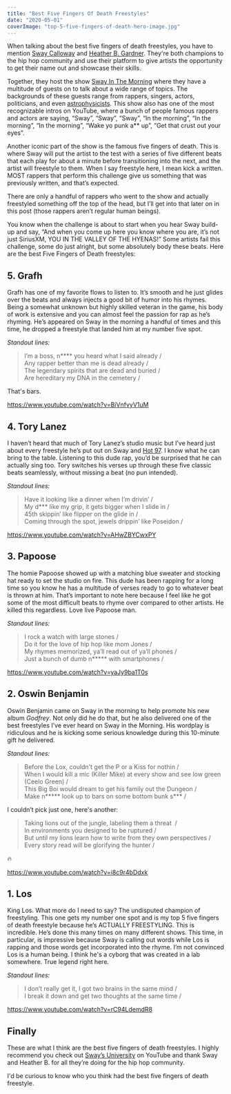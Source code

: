 ```yaml
---
title: "Best Five Fingers Of Death Freestyles"
date: "2020-05-01"
coverImage: "top-5-five-fingers-of-death-hero-image.jpg"
---
```


When talking about the best five fingers of death freestyles, you have to mention [Sway Calloway](https://swaysuniverse.com/about/) and [Heather B. Gardner](https://en.wikipedia.org/wiki/Heather_B._Gardner). They're both champions to the hip hop community and use their platform to give artists the opportunity to get their name out and showcase their skills.

Together, they host the show [Sway In The Morning](https://www.youtube.com/channel/UCuS96jkLKpTaGB_OWnwZV_A) where they have a multitude of guests on to talk about a wide range of topics. The backgrounds of these guests range from rappers, singers, actors, politicians, and even [astrophysicists](https://www.youtube.com/watch?v=ZetaeaEvNkI). This show also has one of the most recognizable intros on YouTube, where a bunch of people famous rappers and actors are saying, “Sway”, “Sway”, “Sway”, “In the morning”, “In the morning”, “In the morning”, “Wake yo punk a\*\* up”, “Get that crust out your eyes”. 

Another iconic part of the show is the famous five fingers of death. This is where Sway will put the artist to the test with a series of five different beats that each play for about a minute before transitioning into the next, and the artist will freestyle to them. When I say freestyle here, I mean kick a written. MOST rappers that perform this challenge give us something that was previously written, and that’s expected.

There are only a handful of rappers who went to the show and actually freestyled something off the top of the head, but I’ll get into that later on in this post (those rappers aren’t regular human beings).

You know when the challenge is about to start when you hear Sway build-up and say, “And when you come up here you know where you are, it’s not just SiriusXM, YOU IN THE VALLEY OF THE HYENAS!” Some artists fail this challenge, some do just alright, but some absolutely body these beats. Here are the best Five Fingers of Death freestyles:

## **5\. Grafh**

Grafh has one of my favorite flows to listen to. It’s smooth and he just glides over the beats and always injects a good bit of humor into his rhymes. Being a somewhat unknown but highly skilled veteran in the game, his body of work is extensive and you can almost feel the passion for rap as he’s rhyming. He’s appeared on Sway in the morning a handful of times and this time, he dropped a freestyle that landed him at my number five spot.

_Standout lines:_

> I’m a boss, n\*\*\*\* you heard what I said already /  
> Any rapper better than me is dead already /  
> The legendary spirits that are dead and buried /  
> Are hereditary my DNA in the cemetery /

That's bars.

https://www.youtube.com/watch?v=BiVnfvyV1uM

## **4\. Tory Lanez**

I haven’t heard that much of Tory Lanez’s studio music but I’ve heard just about every freestyle he’s put out on Sway and [Hot 97](https://www.youtube.com/channel/UC5RwNJQSINkzIazWaM-lM3Q). I know what he can bring to the table. Listening to this dude rap, you’d be surprised that he can actually sing too. Tory switches his verses up through these five classic beats seamlessly, without missing a beat (no pun intended).

_Standout lines:_

> Have it looking like a dinner when I’m drivin’ /  
> My d\*\*\* like my grip, it gets bigger when I slide in /  
> 45th skippin’ like flipper on the glide in /  
> Coming through the spot, jewels drippin’ like Poseidon /

https://www.youtube.com/watch?v=AHwZBYCwxPY

## **3\. Papoose**

The homie Papoose showed up with a matching blue sweater and stocking hat ready to set the studio on fire. This dude has been rapping for a long time so you know he has a multitude of verses ready to go to whatever beat is thrown at him. That’s important to note here because I feel like he got some of the most difficult beats to rhyme over compared to other artists. He killed this regardless. Love live Papoose man.

_Standout lines:_

> I rock a watch with large stones /  
> Do it for the love of hip hop like mom Jones /  
> My rhymes memorized, ya’ll read out of ya’ll phones /  
> Just a bunch of dumb n\*\*\*\*\* with smartphones /

https://www.youtube.com/watch?v=yaJy9ba1T0s

## **2\. Oswin Benjamin**

Oswin Benjamin came on Sway in the morning to help promote his new album _Godfrey_. Not only did he do that, but he also delivered one of the best freestyles I’ve ever heard on Sway in the Morning. His wordplay is ridiculous and he is kicking some serious knowledge during this 10-minute gift he delivered. 

_Standout lines:_

> Before the Lox, couldn't get the P or a Kiss for nothin /  
> When I would kill a mic (Killer Mike) at every show and see low green (Ceelo Green) /  
> This Big Boi would dream to get his family out the Dungeon /  
> Make n\*\*\*\*\* look up to bars on some bottom bunk s\*\*\* /

I couldn’t pick just one, here's another:

> Taking lions out of the jungle, labeling them a threat  /  
> In environments you designed to be ruptured /  
> But until my lions learn how to write from they own perspectives /  
> Every story read will be glorifying the hunter /

🔥

https://www.youtube.com/watch?v=i8c9r4bDdxk

## **1\. Los**

King Los. What more do I need to say? The undisputed champion of freestyling. This one gets my number one spot and is my top 5 five fingers of death freestyle because he’s ACTUALLY FREESTYLING. This is incredible. He’s done this many times on many different shows. This time, in particular, is impressive because Sway is calling out words while Los is rapping and those words get incorporated into the rhyme. I’m not convinced Los is a human being. I think he's a cyborg that was created in a lab somewhere. True legend right here.

_Standout lines:_

> I don’t really get it, I got two brains in the same mind /  
> I break it down and get two thoughts at the same time /

https://www.youtube.com/watch?v=rC94LdemdR8

## Finally

These are what I think are the best five fingers of death freestyles. I highly recommend you check out [Sway’s University](https://www.youtube.com/channel/UCuS96jkLKpTaGB_OWnwZV_A) on YouTube and thank Sway and Heather B. for all they’re doing for the hip hop community.

I'd be curious to know who you think had the best five fingers of death freestyle.
